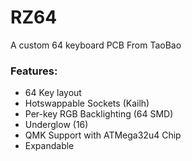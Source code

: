 # RZ64
A custom 64 keyboard
PCB From TaoBao

### Features:

- 64 Key layout
- Hotswappable Sockets (Kailh)
- Per-key RGB Backlighting (64 SMD)
- Underglow (16)
- QMK Support with ATMega32u4 Chip
- Expandable